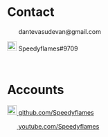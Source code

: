 # Contact

<p><img src="https://1b110ff0-a-33f9f8d5-s-sites.googlegroups.com/a/wghsmultimedia.com/dante-vasudevan/home/journal/0.png?attachauth=ANoY7coG_nUvXmMIPr1lymL6lZixmL54y_H4O4Yk0RmfL1JafgfwOADtv75rho3saX2v1IU75lbep1xAopDqfZtCNJzAhkI1DAY8niadVJPNaHOQCvlgvD0IudakyRnyXrCtSOB2DGX4dRIFT1JEmj4EytbpaouoX5bYT94C0VPzcpjvQuXWDxvS4OxZsWXqRSKl9MaaK6l5wbs5PRlnFlQESswRoAjnso1RT41Z8weleZDf7AqAV78%3D&attredirects=0" width="22" height="15"> dantevasudevan@gmail.com</p>
<p><img src="https://encrypted-tbn0.gstatic.com/images?q=tbn:ANd9GcT7ngjM8ZdF7U7BFyy9CDkguRdo_VNcVBN4rMIeM67JXKD-ZQGQ" width="22" height="22"> Speedyflames#9709</p>
<br>

# Accounts

<p><img src="https://image.flaticon.com/icons/svg/25/25231.svg" width="22" height="22"><a href="https://github.com/Speedyflames"> github.com/Speedyflames</a></p>
<p><img src="https://seeklogo.com/images/Y/youtube-icon-logo-521820CDD7-seeklogo.com.png" width="22" height="15"><a href="https://www.youtube.com/channel/UCxHx9sbwcqApbpsxXJZp23g"> youtube.com/Speedyflames</a></p>
